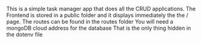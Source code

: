 This is a simple task manager app that does all the CRUD applications. The Frontend is stored in a public folder and it displays immediately the the / page.
The routes can be found in the routes folder
You will need a mongoDB cloud address for the database
That is the only thing hidden  in the dotenv file
